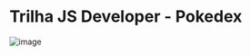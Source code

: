 # Trilha JS Developer - Pokedex

![image](https://github.com/EwertonHecsley/js-developer-pokedex/assets/114318366/1161a500-1166-4aaa-9622-87dddfcf97f9)
